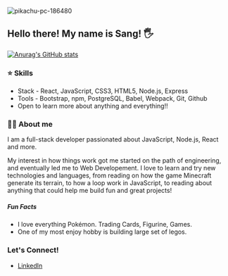 ![pikachu-pc-186480](https://user-images.githubusercontent.com/97194085/174393263-cfb0e1b6-a026-4420-b19e-86b2422492aa.jpg)
## Hello there! My name is Sang! 🖐
[![Anurag's GitHub stats](https://github-readme-stats.vercel.app/api?username=Stran1025&hide=stars,contribs&show_icon=true$count_private=true)](https://github.com/anuraghazra/github-readme-stats)

### ⭐️ Skills

- Stack - React, JavaScript, CSS3, HTML5, Node.js, Express
- Tools - Bootstrap, npm, PostgreSQL, Babel, Webpack, Git, Github
- Open to learn more about anything and everything!!

### 🧑🏻 About me

I am a full-stack developer passionated about JavaScript, Node.js, React and more.

My interest in how things work got me started on the path of engineering, and eventually led me to Web Developement. I love to learn and try new technologies and languages, from reading on how the game Minecraft generate its terrain, to how a loop work in JavaScript, to reading about anything that could help me build fun and great projects!

##### Fun Facts
- I love everything Pokémon. Trading Cards, Figurine, Games.
- One of my most enjoy hobby is building large set of legos.

### Let's Connect!
- [LinkedIn](https://www.linkedin.com/in/stran1025/)
